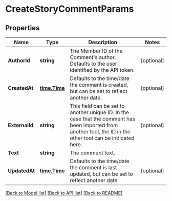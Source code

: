 # CreateStoryCommentParams

## Properties

Name | Type | Description | Notes
------------ | ------------- | ------------- | -------------
**AuthorId** | **string** | The Member ID of the Comment&#39;s author. Defaults to the user identified by the API token. | [optional] 
**CreatedAt** | [**time.Time**](time.Time.md) | Defaults to the time/date the comment is created, but can be set to reflect another date. | [optional] 
**ExternalId** | **string** | This field can be set to another unique ID. In the case that the comment has been imported from another tool, the ID in the other tool can be indicated here. | [optional] 
**Text** | **string** | The comment text. | 
**UpdatedAt** | [**time.Time**](time.Time.md) | Defaults to the time/date the comment is last updated, but can be set to reflect another date. | [optional] 

[[Back to Model list]](../README.md#documentation-for-models) [[Back to API list]](../README.md#documentation-for-api-endpoints) [[Back to README]](../README.md)


